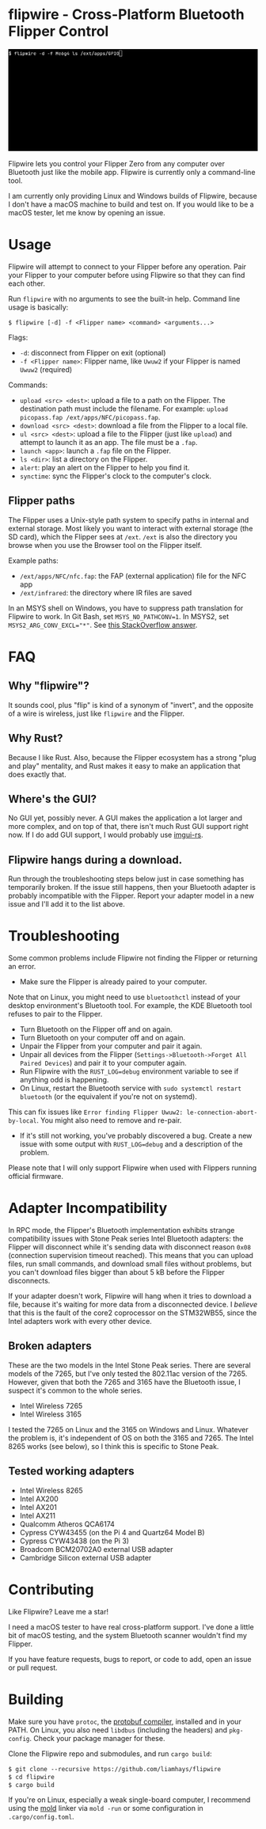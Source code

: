 # flipwire - Cross-Platform Bluetooth Flipper Control

![demo GIF of Flipwire](docs/demo.gif)

Flipwire lets you control your Flipper Zero from any computer over
Bluetooth just like the mobile app. Flipwire is currently only a
command-line tool.

I am currently only providing Linux and Windows builds of Flipwire,
because I don't have a macOS machine to build and test on. If you
would like to be a macOS tester, let me know by opening an issue.

# Usage
Flipwire will attempt to connect to your Flipper before any
operation. Pair your Flipper to your computer before using Flipwire so
that they can find each other.

Run `flipwire` with no arguments to see the built-in help. Command
line usage is basically:

```
$ flipwire [-d] -f <Flipper name> <command> <arguments...>
```

Flags:

- `-d`: disconnect from Flipper on exit (optional)
- `-f <Flipper name>`: Flipper name, like `Uwuw2` if your Flipper is named `Uwuw2` (required)

Commands:

- `upload <src> <dest>`: upload a file to a path on the Flipper. The
  destination path must include the filename. For example: `upload
  picopass.fap /ext/apps/NFC/picopass.fap`.
- `download <src> <dest>`: download a file from the Flipper to a local
  file.
- `ul <src> <dest>`: upload a file to the Flipper (just like `upload`)
  and attempt to launch it as an app. The file must be a `.fap`.
- `launch <app>`: launch a `.fap` file on the Flipper.
- `ls <dir>`: list a directory on the Flipper.
- `alert`: play an alert on the Flipper to help you find it.
- `synctime`: sync the Flipper's clock to the computer's clock.

## Flipper paths
The Flipper uses a Unix-style path system to specify paths in internal
and external storage. Most likely you want to interact with external
storage (the SD card), which the Flipper sees at `/ext`. `/ext` is
also the directory you browse when you use the Browser tool on the
Flipper itself.

Example paths:

- `/ext/apps/NFC/nfc.fap`: the FAP (external application) file for the NFC app
- `/ext/infrared`: the directory where IR files are saved

In an MSYS shell on Windows, you have to suppress path translation for
Flipwire to work. In Git Bash, set `MSYS_NO_PATHCONV=1`. In MSYS2, set
`MSYS2_ARG_CONV_EXCL="*"`. See [this StackOverflow
answer](https://stackoverflow.com/a/34386471).

# FAQ
## Why "flipwire"?
It sounds cool, plus "flip" is kind of a synonym of "invert", and the
opposite of a wire is wireless, just like `flipwire` and the Flipper.

## Why Rust?
Because I like Rust. Also, because the Flipper ecosystem has a strong
"plug and play" mentality, and Rust makes it easy to make an
application that does exactly that.

## Where's the GUI?
No GUI yet, possibly never. A GUI makes the application a lot larger
and more complex, and on top of that, there isn't much Rust GUI
support right now. If I do add GUI support, I would probably use
[imgui-rs](https://github.com/imgui-rs/imgui-rs).

## Flipwire hangs during a download.
Run through the troubleshooting steps below just in case something has
temporarily broken. If the issue still happens, then your Bluetooth
adapter is probably incompatible with the Flipper. Report your adapter
model in a new issue and I'll add it to the list above.

# Troubleshooting
Some common problems include Flipwire not finding the Flipper or
returning an error.

- Make sure the Flipper is already paired to your computer. 

Note that on Linux, you might need to use `bluetoothctl` instead of
your desktop environment's Bluetooth tool. For example, the KDE
Bluetooth tool refuses to pair to the Flipper.
	
- Turn Bluetooth on the Flipper off and on again.
- Turn Bluetooth on your computer off and on again.
- Unpair the Flipper from your computer and pair it again.
- Unpair all devices from the Flipper (`Settings->Bluetooth->Forget
  All Paired Devices`) and pair it to your computer again.
- Run Flipwire with the `RUST_LOG=debug` environment variable to see
  if anything odd is happening.
- On Linux, restart the Bluetooth service with `sudo systemctl restart
  bluetooth` (or the equivalent if you're not on systemd). 
  
This can fix issues like `Error finding Flipper Uwuw2:
le-connection-abort-by-local`. You might also need to remove and
re-pair.

- If it's still not working, you've probably discovered a bug. Create
  a new issue with some output with `RUST_LOG=debug` and a description
  of the problem.

Please note that I will only support Flipwire when used with Flippers
running official firmware.

# Adapter Incompatibility
In RPC mode, the Flipper's Bluetooth implementation exhibits strange
compatibility issues with Stone Peak series Intel Bluetooth adapters:
the Flipper will disconnect while it's sending data with disconnect
reason `0x08` (connection supervision timeout reached). This means
that you can upload files, run small commands, and download small
files without problems, but you can't download files bigger than about
5 kB before the Flipper disconnects.

If your adapter doesn't work, Flipwire will hang when it tries to
download a file, because it's waiting for more data from a
disconnected device. I *believe* that this is the fault of the core2
coprocessor on the STM32WB55, since the Intel adapters work with every
other device.

## Broken adapters
These are the two models in the Intel Stone Peak series. There are
several models of the 7265, but I've only tested the 802.11ac version
of the 7265. However, given that both the 7265 and 3165 have the
Bluetooth issue, I suspect it's common to the whole series.

- Intel Wireless 7265
- Intel Wireless 3165

I tested the 7265 on Linux and the 3165 on Windows and Linux. Whatever
the problem is, it's independent of OS on both the 3165 and 7265. The
Intel 8265 works (see below), so I think this is specific to Stone
Peak.

## Tested working adapters
- Intel Wireless 8265
- Intel AX200
- Intel AX201
- Intel AX211
- Qualcomm Atheros QCA6174
- Cypress CYW43455 (on the Pi 4 and Quartz64 Model B)
- Cypress CYW43438 (on the Pi 3)
- Broadcom BCM20702A0 external USB adapter
- Cambridge Silicon external USB adapter

# Contributing
Like Flipwire? Leave me a star!

I need a macOS tester to have real cross-platform support. I've done a
little bit of macOS testing, and the system Bluetooth scanner wouldn't
find my Flipper.

If you have feature requests, bugs to report, or code to add, open an
issue or pull request.

# Building
Make sure you have `protoc`, the [protobuf
compiler](https://github.com/protocolbuffers/protobuf#protobuf-compiler-installation),
installed and in your PATH. On Linux, you also need `libdbus`
(including the headers) and `pkg-config`. Check your package manager
for these. 

Clone the Flipwire repo and submodules, and run `cargo build`:

```
$ git clone --recursive https://github.com/liamhays/flipwire
$ cd flipwire
$ cargo build
```

If you're on Linux, especially a weak single-board computer, I
recommend using the [mold](https://github.com/rui314/mold) linker
via `mold -run` or some configuration in `.cargo/config.toml`.
